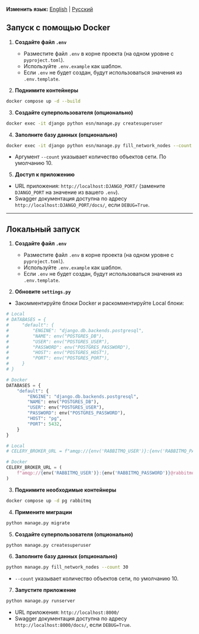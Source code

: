 **Изменить язык:** [English](README.md) | [Русский](README_RU.md)

## Запуск с помощью Docker

1. **Создайте файл `.env`**
   - Разместите файл `.env` в корне проекта (на одном уровне с `pyproject.toml`).
   - Используйте `.env.example` как шаблон.
   - Если `.env` не будет создан, будут использоваться значения из `.env.template`.

2. **Поднимите контейнеры**
```bash
docker compose up -d --build
```

3. **Создайте суперпользователя (опционально)**
```bash
docker exec -it django python esn/manage.py createsuperuser
```

4. **Заполните базу данных (опционально)**
```bash
docker exec -it django python esn/manage.py fill_network_nodes --count 30
```
- Аргумент `--count` указывает количество объектов сети. По умолчанию 10.

5. **Доступ к приложению**
- URL приложения: `http://localhost:DJANGO_PORT/` (замените `DJANGO_PORT` на значение из вашего `.env`).
- Swagger документация доступна по адресу `http://localhost:DJANGO_PORT/docs/`, если `DEBUG=True`.

---

## Локальный запуск

1. **Создайте файл `.env`**
   - Разместите файл `.env` в корне проекта (на одном уровне с `pyproject.toml`).
   - Используйте `.env.example` как шаблон.
   - Если `.env` не будет создан, будут использоваться значения из `.env.template`.

2. **Обновите `settings.py`**
- Закомментируйте блоки Docker и раскомментируйте Local блоки:
```python
# Local
# DATABASES = {
#     "default": {
#         "ENGINE": "django.db.backends.postgresql",
#         "NAME": env("POSTGRES_DB"),
#         "USER": env("POSTGRES_USER"),
#         "PASSWORD": env("POSTGRES_PASSWORD"),
#         "HOST": env("POSTGRES_HOST"),
#         "PORT": env("POSTGRES_PORT"),
#     }
# }
```
```python
# Docker
DATABASES = {
    "default": {
        "ENGINE": "django.db.backends.postgresql",
        "NAME": env("POSTGRES_DB"),
        "USER": env("POSTGRES_USER"),
        "PASSWORD": env("POSTGRES_PASSWORD"),
        "HOST": "pg",
        "PORT": 5432,
    }
}
```
```python
# Local
# CELERY_BROKER_URL = f"amqp://{env('RABBITMQ_USER')}:{env('RABBITMQ_PASSWORD')}@{env('RABBITMQ_HOST')}:{env('RABBITMQ_PORT')}//"

# Docker
CELERY_BROKER_URL = (
    f"amqp://{env('RABBITMQ_USER')}:{env('RABBITMQ_PASSWORD')}@rabbitmq:5672//"
)
```

3. **Поднимите необходимые контейнеры**
```bash
docker compose up -d pg rabbitmq
```

4. **Примените миграции**
```bash
python manage.py migrate
```

5. **Создайте суперпользователя (опционально)**
```bash
python manage.py createsuperuser
```

6. **Заполните базу данных (опционально)**
```bash
python manage.py fill_network_nodes --count 30
```
- `--count` указывает количество объектов сети, по умолчанию 10.

7. **Запустите приложение**
```bash
python manage.py runserver
```
- URL приложения: `http://localhost:8000/`
- Swagger документация доступна по адресу `http://localhost:8000/docs/`, если `DEBUG=True`.
